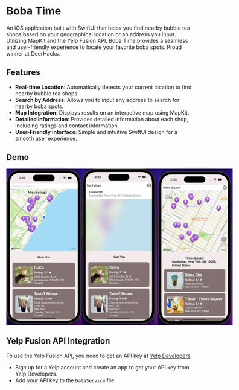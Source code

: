 # Boba Time
An iOS application built with SwiftUI that helps you find nearby bubble tea shops based on your geographical location or an address you input. Utilizing MapKit and the Yelp Fusion API, Boba Time provides a seamless and user-friendly experience to locate your favorite boba spots. Proud winner at DeerHacks.

## Features
- **Real-time Location**: Automatically detects your current location to find nearby bubble tea shops.
- **Search by Address**: Allows you to input any address to search for nearby boba spots.
- **Map Integration**: Displays results on an interactive map using MapKit.
- **Detailed Information**: Provides detailed information about each shop, including ratings and contact information.
- **User-Friendly Interface**: Simple and intuitive SwiftUI design for a smooth user experience.

## Demo
<div style="display:flex">
  <img src="Assets/local.png" alt="local" width="200">
  <img src="Assets/search-1.png" alt="search" width="200">
  <img src="Assets/search-2.png" alt="search-results" width="200">
</div>

## Yelp Fusion API Integration
To use the Yelp Fusion API, you need to get an API key at [Yelp Developers](https://docs.developer.yelp.com/docs/fusion-intro)
- Sign up for a Yelp account and create an app to get your API key from Yelp Developers.
- Add your API key to the `DataService` file
